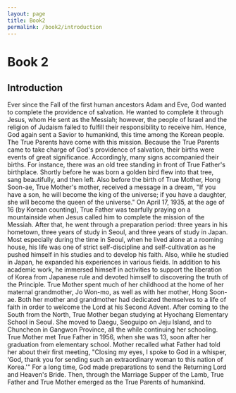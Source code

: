 ```yaml
---
layout: page
title: Book2
permalink: /book2/introduction
---
```

# Book 2

## Introduction
Ever since the Fall of the first human ancestors Adam and Eve, God wanted to complete the
providence of salvation. He wanted to complete it through Jesus, whom He sent as the Messiah;
however, the people of Israel and the religion of Judaism failed to fulfill their responsibility to
receive him. Hence, God again sent a Savior to humankind, this time among the Korean people.
The True Parents have come with this mission.
Because the True Parents came to take charge of God's providence of salvation, their births were
events of great significance. Accordingly, many signs accompanied their births. For instance,
there was an old tree standing in front of True Father's birthplace. Shortly before he was born a
golden bird flew into that tree, sang beautifully, and then left. Also before the birth of True
Mother, Hong Soon-ae, True Mother's mother, received a message in a dream, "If you have a
son, he will become the king of the universe; if you have a daughter, she will become the queen of
the universe."
On April 17, 1935, at the age of 16 (by Korean counting), True Father was tearfully praying on a
mountainside when Jesus called him to complete the mission of the Messiah. After that, he went
through a preparation period: three years in his hometown, three years of study in Seoul, and
three years of study in Japan. Most especially during the time in Seoul, when he lived alone at a
rooming house, his life was one of strict self-discipline and self-cultivation as he pushed himself
in his studies and to develop his faith. Also, while he studied in Japan, he expanded his
experiences in various fields. In addition to his academic work, he immersed himself in activities
to support the liberation of Korea from Japanese rule and devoted himself to discovering the
truth of the Principle.
True Mother spent much of her childhood at the home of her maternal grandmother, Jo Won-mo,
as well as with her mother, Hong Soon-ae. Both her mother and grandmother had dedicated
themselves to a life of faith in order to welcome the Lord at his Second Advent. After coming to
the South from the North, True Mother began studying at Hyochang Elementary School in Seoul.
She moved to Daegu, Seoguipo on Jeju Island, and to Chuncheon in Gangwon Province, all the
while continuing her schooling.
True Mother met True Father in 1956, when she was 13, soon after her graduation from
elementary school. Mother recalled what Father had told her about their first meeting, "Closing
my eyes, I spoke to God in a whisper, ‘God, thank you for sending such an extraordinary woman
to this nation of Korea.'"
For a long time, God made preparations to send the Returning Lord and Heaven's Bride. Then,
through the Marriage Supper of the Lamb, True Father and True Mother emerged as the True
Parents of humankind.
